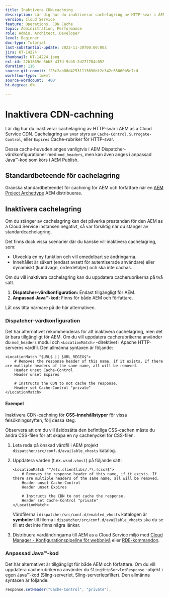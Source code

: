 ```yaml
---
title: Inaktivera CDN-cachning
description: Lär dig hur du inaktiverar cachelagring av HTTP-svar i AEM as a Cloud Service CDN.
version: Cloud Service
feature: Operations, CDN Cache
topic: Administration, Performance
role: Admin, Architect, Developer
level: Beginner
doc-type: Tutorial
last-substantial-update: 2023-11-30T00:00:00Z
jira: KT-14224
thumbnail: KT-14224.jpeg
exl-id: 22b1869e-5bb5-437d-9cb5-2d27f704c052
duration: 116
source-git-commit: f23c2ab86d42531113690df2e342c65060b5c7cd
workflow-type: tm+mt
source-wordcount: '400'
ht-degree: 0%

---
```


# Inaktivera CDN-cachning

Lär dig hur du inaktiverar cachelagring av HTTP-svar i AEM as a Cloud Service CDN. Cachelagring av svar styrs av `Cache-Control`, `Surrogate-Control`, eller `Expires` Cache-rubriker för HTTP-svar.

Dessa cache-huvuden anges vanligtvis i AEM Dispatcher-värdkonfigurationer med `mod_headers`, men kan även anges i anpassad Java™-kod som körs i AEM Publish.

## Standardbeteende för cachelagring

Granska standardbeteendet för cachning för AEM och författare när en [AEM Project Archettype](./enable-caching.md#default-caching-behavior) AEM distribueras.

## Inaktivera cachelagring

Om du stänger av cachelagring kan det påverka prestandan för den AEM as a Cloud Service instansen negativt, så var försiktig när du stänger av standardcachelagring.

Det finns dock vissa scenarier där du kanske vill inaktivera cachelagring, som:

- Utveckla en ny funktion och vill omedelbart se ändringarna.
- Innehållet är säkert (endast avsett för autentiserade användare) eller dynamiskt (kundvagn, orderdetaljer) och ska inte cachas.

Om du vill inaktivera cachelagring kan du uppdatera cacherubrikerna på två sätt.

1. **Dispatcher-värdkonfiguration:** Endast tillgängligt för AEM.
1. **Anpassad Java™-kod:** Finns för både AEM och författare.

Låt oss titta närmare på de här alternativen.

### Dispatcher-värdkonfiguration

Det här alternativet rekommenderas för att inaktivera cachelagring, men det är bara tillgängligt för AEM. Om du vill uppdatera cacherubrikerna använder du `mod_headers` modul och `<LocationMatch>` -direktivet i Apache HTTP-serverns värdfil. Den allmänna syntaxen är följande:

```
<LocationMatch "$URL$ || $URL_REGEX$">
    # Removes the response header of this name, if it exists. If there are multiple headers of the same name, all will be removed.
    Header unset Cache-Control
    Header unset Expires

    # Instructs the CDN to not cache the response.
    Header set Cache-Control "private"
</LocationMatch>
```

#### Exempel

Inaktivera CDN-cachning för **CSS-innehållstyper** för vissa felsökningssyften, följ dessa steg.

Observera att om du vill åsidosätta den befintliga CSS-cachen måste du ändra CSS-filen för att skapa en ny cachenyckel för CSS-filen.

1. Leta reda på önskad värdfil i AEM projekt `dispatcher/src/conf.d/available_vhosts` katalog.
1. Uppdatera värden (t.ex. `wknd.vhost`) på följande sätt:

   ```
   <LocationMatch "^/etc.clientlibs/.*\.(css)$">
       # Removes the response header of this name, if it exists. If there are multiple headers of the same name, all will be removed.
       Header unset Cache-Control
       Header unset Expires
   
       # Instructs the CDN to not cache the response.
       Header set Cache-Control "private"
   </LocationMatch>
   ```

   Värdfilerna i `dispatcher/src/conf.d/enabled_vhosts` katalogen är **symboler** till filerna i `dispatcher/src/conf.d/available_vhosts` ska du se till att det inte finns några länkar.
1. Distribuera värdändringarna till AEM as a Cloud Service miljö med [Cloud Manager - Konfigurationspipeline för webbnivå](https://experienceleague.adobe.com/docs/experience-manager-cloud-service/content/implementing/using-cloud-manager/cicd-pipelines/introduction-ci-cd-pipelines.html?#web-tier-config-pipelines) eller [RDE-kommandon](https://experienceleague.adobe.com/docs/experience-manager-learn/cloud-service/developing/rde/how-to-use.html?lang=en#deploy-apache-or-dispatcher-configuration).

### Anpassad Java™-kod

Det här alternativet är tillgängligt för både AEM och författare. Om du vill uppdatera cacherubrikerna använder du `SlingHttpServletResponse` -objekt i egen Java™-kod (Sling-serverlet, Sling-serverletsfilter). Den allmänna syntaxen är följande:

```java
response.setHeader("Cache-Control", "private");
```
